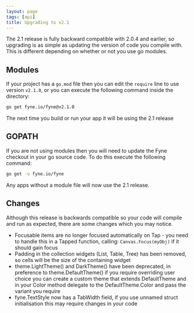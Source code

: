 ```yaml
---
layout: page
tags: [api]
title: Upgrading to v2.1
---
```


The 2.1 release is fully backward compatible with 2.0.4 and earlier, so upgrading
is as simple as updating the version of code you compile with.
This is different depending on whether or not you use go modules.

## Modules

If your project has a `go.mod` file then you can edit the `require` line to use
version `v2.1.0`, or you can execute the following command inside the directory:

```bash
go get fyne.io/fyne@v2.1.0
```

The next time you build or run your app it will be using the 2.1 release

## GOPATH

If you are not using modules then you will need to update the Fyne checkout in
your go source code. To do this execute the following command:

```bash
go get -u fyne.io/fyne
```

Any apps without a module file will now use the 2.1 release.

## Changes

Although this release is backwards compatible so your code will compile and
run as expected, there are some changes which you may notice.

* Focusable items are no longer focused automatically on Tap - you need to handle this in a Tapped function, calling:
  `Canvas.Focus(myObj)` if it should gain focus
* Padding in the collection widgets (List, Table, Tree) has been removed, so cells will be the size of the containing widget
* theme.LightTheme() and DarkTheme() have been deprecated, in preference to theme.DefaultTheme()
  if you require overriding user choice you can create a custom theme that extends DefaultTheme
  and in your Color method delegate to the DefaultTheme.Color and pass the variant you require
* fyne.TextStyle now has a TabWidth field, if you use unnamed struct initialisation this may require changes in your code
